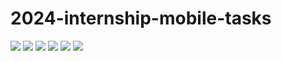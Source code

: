 # 2024-internship-mobile-tasks

<img src="mobile[Nardos Daniel]\product_6\assets\HomePage.png">
<img src="mobile[Nardos Daniel]\product_6\assets\Detailpage.png">
<img src="mobile[Nardos Daniel]\product_6\assets\addpage1.png">
<img src="mobile[Nardos Daniel]\product_6\assets\addpage2.png">
<img src="mobile[Nardos Daniel]\product_6\assets\searchPage.png">
<img src="mobile[Nardos Daniel]\product_6\assets\searchpage2.png">